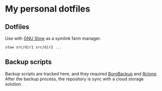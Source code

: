 
# My personal dotfiles

## Dotfiles

Use with [GNU Stow](https://www.gnu.org/software/stow/) as a symlink farm manager.

```shell
stow src/dir1 src/dir2 ...
```

## Backup scripts

Backup scripts are tracked here, and they required [BorgBackup](https://borgbackup.readthedocs.io/) and [Rclone](https://rclone.org/).
After the backup process, the repository is sync with a cloud storage solution.